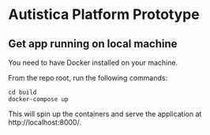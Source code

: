 # Autistica Platform Prototype

## Get app running on local machine

You need to have Docker installed on your machine.

From the repo root, run the following commands:

```
cd build
docker-compose up
```

This will spin up the containers and serve the application at http://localhost:8000/.